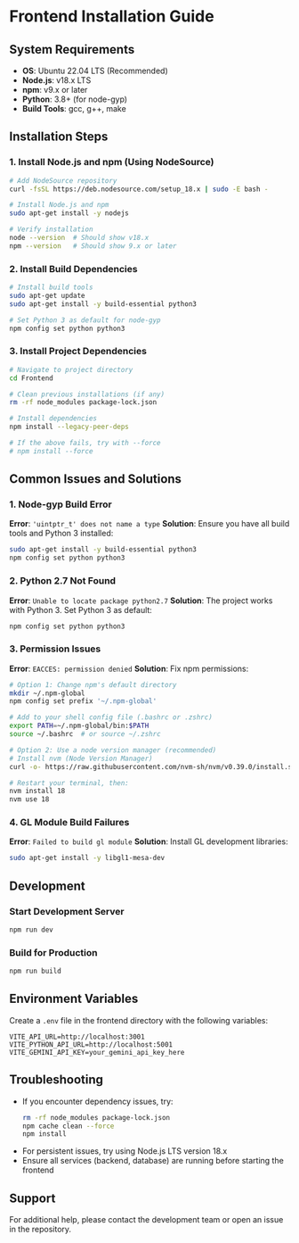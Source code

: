 # Frontend Installation Guide

## System Requirements
- **OS**: Ubuntu 22.04 LTS (Recommended)
- **Node.js**: v18.x LTS
- **npm**: v9.x or later
- **Python**: 3.8+ (for node-gyp)
- **Build Tools**: gcc, g++, make

## Installation Steps

### 1. Install Node.js and npm (Using NodeSource)
```bash
# Add NodeSource repository
curl -fsSL https://deb.nodesource.com/setup_18.x | sudo -E bash -

# Install Node.js and npm
sudo apt-get install -y nodejs

# Verify installation
node --version  # Should show v18.x
npm --version   # Should show 9.x or later
```

### 2. Install Build Dependencies
```bash
# Install build tools
sudo apt-get update
sudo apt-get install -y build-essential python3

# Set Python 3 as default for node-gyp
npm config set python python3
```

### 3. Install Project Dependencies
```bash
# Navigate to project directory
cd Frontend

# Clean previous installations (if any)
rm -rf node_modules package-lock.json

# Install dependencies
npm install --legacy-peer-deps

# If the above fails, try with --force
# npm install --force
```

## Common Issues and Solutions

### 1. Node-gyp Build Error
**Error**: `'uintptr_t' does not name a type`
**Solution**: Ensure you have all build tools and Python 3 installed:
```bash
sudo apt-get install -y build-essential python3
npm config set python python3
```

### 2. Python 2.7 Not Found
**Error**: `Unable to locate package python2.7`
**Solution**: The project works with Python 3. Set Python 3 as default:
```bash
npm config set python python3
```

### 3. Permission Issues
**Error**: `EACCES: permission denied`
**Solution**: Fix npm permissions:
```bash
# Option 1: Change npm's default directory
mkdir ~/.npm-global
npm config set prefix '~/.npm-global'

# Add to your shell config file (.bashrc or .zshrc)
export PATH=~/.npm-global/bin:$PATH
source ~/.bashrc  # or source ~/.zshrc

# Option 2: Use a node version manager (recommended)
# Install nvm (Node Version Manager)
curl -o- https://raw.githubusercontent.com/nvm-sh/nvm/v0.39.0/install.sh | bash

# Restart your terminal, then:
nvm install 18
nvm use 18
```

### 4. GL Module Build Failures
**Error**: `Failed to build gl module`
**Solution**: Install GL development libraries:
```bash
sudo apt-get install -y libgl1-mesa-dev
```

## Development

### Start Development Server
```bash
npm run dev
```

### Build for Production
```bash
npm run build
```

## Environment Variables
Create a `.env` file in the frontend directory with the following variables:
```env
VITE_API_URL=http://localhost:3001
VITE_PYTHON_API_URL=http://localhost:5001
VITE_GEMINI_API_KEY=your_gemini_api_key_here
```

## Troubleshooting
- If you encounter dependency issues, try:
  ```bash
  rm -rf node_modules package-lock.json
  npm cache clean --force
  npm install
  ```
- For persistent issues, try using Node.js LTS version 18.x
- Ensure all services (backend, database) are running before starting the frontend

## Support
For additional help, please contact the development team or open an issue in the repository.
